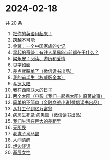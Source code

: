 # 2024-02-18

共 20 条

<!-- BEGIN WEREAD -->
<!-- 最后更新时间 2024-02-18 02:07:02 +0800 -->
1. [把你的英语用起来！](https://weread.qq.com/web/bookDetail/6c632d105533196c66000c4)
1. [跨越不可能](https://weread.qq.com/web/bookDetail/229326d0813ab7dbcg017770)
1. [金翼：一个中国家族的史记](https://weread.qq.com/web/bookDetail/9ec32f70813ab6e35g016b07)
1. [早起的奇迹：有钱人早晨8点前都在干什么？](https://weread.qq.com/web/bookDetail/0bb32090813ab7e9eg011a71)
1. [梁永安：阅读、游历和爱情](https://weread.qq.com/web/bookDetail/03e32f30729f659d03eedb7)
1. [见字如面](https://weread.qq.com/web/bookDetail/fcb321f0813ab6aa0g018f82)
1. [差点就脱单了（微信读书出品）](https://weread.qq.com/web/bookDetail/da332870813ab8849g01358c)
1. [我的前半生（权威版全本）](https://weread.qq.com/web/bookDetail/76f322807294a61d76f63ca)
1. [斗罗大陆](https://weread.qq.com/web/bookDetail/3f832f105724353f8a62cda)
1. [我在西南联大的日子](https://weread.qq.com/web/bookDetail/75732a50813ab7be6g0121ac)
1. [两个太阳（电影《我们一起摇太阳》原著故事）](https://weread.qq.com/web/bookDetail/2bb32670813ab881bg014410)
1. [简单的不简单（金融商战小说|微信读书出品）](https://weread.qq.com/web/bookDetail/a0632380813ab848ag0104e3)
1. [从打工仔到亿万富翁](https://weread.qq.com/web/bookDetail/aaf326a0813ab8844g01638c)
1. [病房生死录·病患篇（微信读书出品）](https://weread.qq.com/web/bookDetail/23732ef0813ab8810g0134f0)
1. [我们生活在巨大的差距里](https://weread.qq.com/web/bookDetail/286329405b40f728668c477)
1. [无所畏](https://weread.qq.com/web/bookDetail/4f432ec0716007a74f4b7fe)
1. [老谋子司马懿](https://weread.qq.com/web/bookDetail/32432960813ab7371g0164e6)
1. [人间清醒](https://weread.qq.com/web/bookDetail/10832840726b36101088487)
1. [炉边谈话](https://weread.qq.com/web/bookDetail/a9532f107165dfa5a95fc2d)
1. [基层女性](https://weread.qq.com/web/bookDetail/d3c3209072646383d3ce031)
<!-- END WEREAD -->